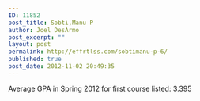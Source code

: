 ```yaml
---
ID: 11852
post_title: Sobti,Manu P
author: Joel DesArmo
post_excerpt: ""
layout: post
permalink: http://effrtlss.com/sobtimanu-p-6/
published: true
post_date: 2012-11-02 20:49:35
---
```

<p>Average GPA in Spring 2012 for first course listed: 3.395</p>